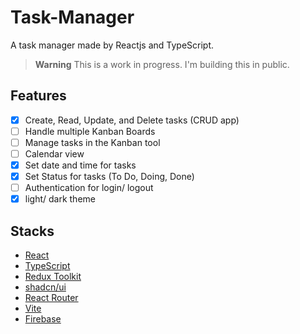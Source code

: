 # Task-Manager

A task manager made by Reactjs and TypeScript.

> **Warning**
> This is a work in progress. I'm building this in public.

## Features

- [x] Create, Read, Update, and Delete tasks (CRUD app)
- [ ] Handle multiple Kanban Boards
- [ ] Manage tasks in the Kanban tool
- [ ] Calendar view
- [x] Set date and time for tasks
- [x] Set Status for tasks (To Do, Doing, Done)
- [ ] Authentication for login/ logout
- [x] light/ dark theme

## Stacks

- [React](https://react.dev/)
- [TypeScript](https://www.typescriptlang.org/)
- [Redux Toolkit](https://redux-toolkit.js.org/)
- [shadcn/ui](https://ui.shadcn.com/)
- [React Router](https://reactrouter.com/en/main)
- [Vite](https://vitejs.dev/)
- [Firebase](https://firebase.google.com/)

